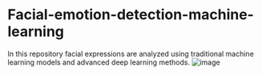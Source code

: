 # Facial-emotion-detection-machine-learning
In this repository facial expressions are analyzed using traditional machine learning models and advanced deep learning methods.
![image](https://github.com/Afnankhn/Facial-emotion-detection-machine-and-deep-learning/assets/55242810/4150ee42-d572-4900-9adc-fb2a22ffa883)
